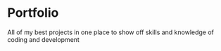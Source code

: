 # Portfolio
All of my best projects in one place to show off skills and knowledge of coding and development
